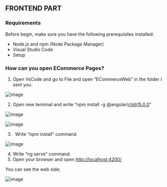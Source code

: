 ## FRONTEND PART
 ### Requirements
Before begin, make sure you have the following prerequisites installed:

- Node.js and npm (Node Package Manager)
- Visual Studio Code
- Setup
### How can you open ECommerce Pages?
1. Open VsCode and go to File and open “ECommerceWeb” in the folder I sent you.

![image](https://github.com/pelinkaracan/ECommerceWeb/assets/11795893/243f798c-9552-4dfe-9ddc-2d14a9663bb0)

2. Open new terminal and write “npm install -g @angular/cli@15.0.0”

![image](https://github.com/pelinkaracan/ECommerceWeb/assets/11795893/31948972-3d54-4ed8-944d-93bc74b4edab)

![image](https://github.com/pelinkaracan/ECommerceWeb/assets/11795893/5a9f9b48-5354-47ae-9912-9c88d3c641b8)

3. ` `Write “npm install” command.

![image](https://github.com/pelinkaracan/ECommerceWeb/assets/11795893/cbf11eb3-2e20-48a5-b3a0-07a8344afa53)

4. Write “ng serve” command.
5. Open your browser and open <http://localhost:4200/>

You can see the web side;

![image](https://github.com/pelinkaracan/ECommerceWeb/assets/11795893/53af4513-95c7-421c-beb0-14db76b0ec23)


